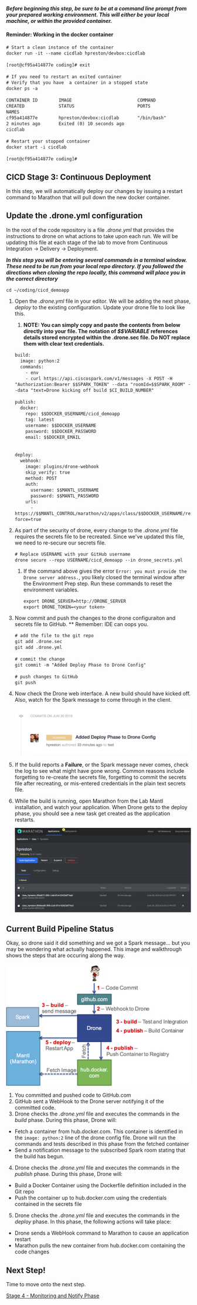 **_Before beginning this step, be sure to be at a command line prompt from your prepared working environment.  This will either be your local machine, or within the provided container._**

#### Reminder: Working in the docker container

```
# Start a clean instance of the container
docker run -it --name cicdlab hpreston/devbox:cicdlab

[root@cf95a414877e coding]# exit

# If you need to restart an exited container
# Verify that you have  a container in a stopped state
docker ps -a

CONTAINER ID        IMAGE                         COMMAND             CREATED             STATUS                        PORTS               NAMES
cf95a414877e        hpreston/devbox:cicdlab       "/bin/bash"         2 minutes ago       Exited (0) 10 seconds ago                         cicdlab

# Restart your stopped container
docker start -i cicdlab

[root@cf95a414877e coding]#
```

## CICD Stage 3: Continuous Deployment

In this step, we will automatically deploy our changes by issuing a restart command to Marathon that will pull down the new docker container.

## Update the .drone.yml configuration

In the root of the code repository is a file _.drone.yml_ that provides the instructions to drone on what actions to take upon each run.  We will be updating this file at each stage of the lab to move from Continuous Integration -> Delivery -> Deployment.

**_In this step you will be entering several commands in a terminal window.  These need to be run from your local repo directory.  If you followed the directions when cloning the repo locally, this command will place you in the correct directory_**

```
cd ~/coding/cicd_demoapp
```

1. Open the _.drone.yml_ file in your editor.  We will be adding the next phase, _deploy_ to the existing configuration.  Update your drone file to look like this.
    1. **NOTE: You can simply copy and paste the contents from below directly into your file.  The notation of _$$VARIABLE_ references details stored encrypted within the .drone.sec file.  Do NOT replace them with clear text credentials.**

    ```
    build:
      image: python:2
      commands:
        - env
        - curl https://api.ciscospark.com/v1/messages -X POST -H "Authorization:Bearer $$SPARK_TOKEN" --data "roomId=$$SPARK_ROOM" --data "text=Drone kicking off build $CI_BUILD_NUMBER"

    publish:
      docker:
        repo: $$DOCKER_USERNAME/cicd_demoapp
        tag: latest
        username: $$DOCKER_USERNAME
        password: $$DOCKER_PASSWORD
        email: $$DOCKER_EMAIL


    deploy:
      webhook:
        image: plugins/drone-webhook
        skip_verify: true
        method: POST
        auth:
          username: $$MANTL_USERNAME
          password: $$MANTL_PASSWORD
        urls:
          - https://$$MANTL_CONTROL/marathon/v2/apps/class/$$DOCKER_USERNAME/restart?force=true
    ```

2. As part of the security of drone, every change to the _.drone.yml_ file requires the secrets file to be recreated.  Since we've updated this file, we need to re-secure our secrets file.
    ```
    # Replace USERNAME with your GitHub username
    drone secure --repo USERNAME/cicd_demoapp --in drone_secrets.yml
    ```

    1. If the command above gives the error `Error: you must provide the Drone server address.`, you likely closed the terminal window after the Environment Prep step.  Run these commands to reset the environment variables.

        ```
        export DRONE_SERVER=http://DRONE_SERVER
        export DRONE_TOKEN=<your token>
        ```

3. Now commit and push the changes to the drone configuraiton and secrets file to GitHub.
** Remember: IDE can oops you. 
    ```
    # add the file to the git repo
    git add .drone.sec
    git add .drone.yml

    # commit the change
    git commit -m "Added Deploy Phase to Drone Config"

    # push changes to GitHub
    git push
    ```

4. Now check the Drone web interface. A new build should have kicked off.  Also, watch for the Spark message to come through in the client. 

    ![Drone Build](images/drone_4th_build.png)

5. If the build reports a **Failure**, or the Spark message never comes, check the log to see what might have gone wrong.  Common reasons include forgetting to re-create the secrets file, forgetting to commit the secrets file after recreating, or mis-entered credentials in the plain text secrets file.
6. While the build is running, open Marathon from the Lab Mantl installation, and watch your application.  When Drone gets to the deploy phase, you should see a new task get created as the application restarts.

    ![Marathon Deploy](images/marathon_restart.png)


## Current Build Pipeline Status

Okay, so drone said it did something and we got a Spark message... but you may be wondering what actually happened.  This image and walkthrough shows the steps that are occuring along the way.

![Stage 3 Diagram](images/stage_3_diagram.png)

1. You committed and pushed code to GitHub.com
2. GitHub sent a WebHook to the Drone server notifying it of the committed code.
3. Drone checks the _.drone.yml_ file and executes the commands in the _build_ phase. During this phase, Drone will: 
  * Fetch a container from hub.docker.com.  This container is identified in the `image: python:2` line of the drone config file.  Drone will run the commands and tests described in this phase from the fetched container
  * Send a notification message to the subscribed Spark room stating that the build has begun. 
4. Drone checks the _.drone.yml_ file and executes the commands in the _publish_ phase. During this phase, Drone will: 
  * Build a Docker Container using the Dockerfile definition included in the Git repo
  * Push the container up to hub.docker.com using the credentials contained in the secrets file
5. Drone checks the _.drone.yml_ file and executes the commands in the _deploy_ phase. In this phase, the following actions will take place: 
  * Drone sends a WebHook command to Marathon to cause an application restart
  * Marathon pulls the new container from hub.docker.com containing the code changes

## Next Step!

Time to move onto the next step.

[Stage 4 - Monitoring and Notify Phase](notify_phase.md)


